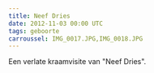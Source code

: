 ```yaml
---
title: Neef Dries
date: 2012-11-03 00:00 UTC
tags: geboorte
carroussel: IMG_0017.JPG,IMG_0018.JPG
---
```

Een verlate kraamvisite van "Neef Dries".



